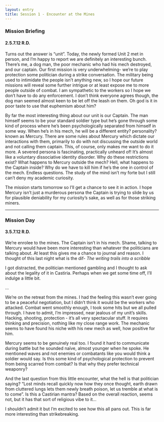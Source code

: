 ```yaml
---
layout: entry
title: Session 1 - Encounter at the Mines
---
```


<div class="header-row">
    <h3>Mission Briefing</h3>
    <h4>2.5.7.12 <span class="small-text">R.D.</span></h4>
</div>

Turns out the answer is “unit”. Today, the newly formed Unit 2 met in person, and I’m happy to report we are definitely  an interesting bunch. There’s me, a dog man, the poor mechanic who had his mech destroyed, and our captain. Our first mission is very underwhelming- we’re to play protection some politician during a strike conversation. The military being used to intimidate the people isn’t anything new, so I hope our future missions will reveal some further intrigue or at least expose me to more people outside of combat. I am sympathetic to the workers so I hope we don’t have to do any enforcement. I don’t think everyone agrees though, the dog man seemed almost keen to be let off the leash on them. Oh god is it in poor taste to use that euphemism about him? 

By far the most interesting thing about our unit is our Captain. The man himself seems to be your standard soldier type but he’s gone through some kind of process where he’s been psychologically separated from himself in some way. When he’s in his mech, he will be a different entity? personality? known as Mercury. There are some rules about Mercury which dictate our interactions with them, primarily to do with not discussing the outside world and not calling them captain. This, of course, only makes me want to do it more. A severed persona is fascinating, practically unheard of! It’s almost like a voluntary dissociative identity disorder. Why do these restrictions exist? What happens to Mercury outside the mech? Hell, what happens to the Captain inside? Why do we have to kill him if he’s the one in control of the mech. Endless questions. The study of the mind isn’t my forte but I still can’t deny my academic curiosity. 

The mission starts tomorrow so I’ll get a chance to see it in action. I hope Mercury isn’t just a murderous persona the Captain is trying to slide by us for plausible deniability for my curiosity’s sake, as well as for those striking miners. 

<hr>

<div class="header-row">
    <h3>Mission Day</h3>
    <h4>3.5.7.12 <span class="small-text">R.D.</span></h4>
</div>

We’re enrolee to the mines. The Captain isn’t in his mech. Shame, talking to Mercury would have been more interesting than whatever the politicians are talking about. At least this gives me a chance to journal and reason. I thought of this last night what is the dif- _The writing trails into a scribble_

I got distracted, the politician mentioned gambling and I thought to ask about the legality of it in Castiria. Perhaps when we get some time off, I’ll indulge a little bit.

<div class="break">...</div>

We’re on the retreat from the mines. I had the feeling this wasn’t ever going to be a peaceful negotiation, but I didn’t think it would be the workers who attacked. Combat went smoothly enough, I took some hits but we all pulled through. I have to admit, I’m impressed, near jealous of my unit’s skills. Hacking, shooting, protection - it’s all very spectacular stuff. It requires thinking and precision, nothing like my close range work. The mechanic seems to have found his niche with his new mech as well, how positive for him. 

Mercury seems to be genuinely real too. I found it hard to communicate during battle but he sounded naïve, almost younger when he spoke. He mentioned waves and not enemies or combatants like you would think a soldier would say. Is this some kind of psychological protection to prevent from being scarred from combat? Is that why they prefer technical weaponry?

And the last question from this little encounter, what the hell is that politician saying? “Lost minds recall quickly now how they once thought, earth drawn from cluttered lungs lets them newly breath poison, let us tremble at what is to come”. Is this a Castirian mantra? Based on the overall reaction, seems not, but it has that sort of religious vibe to it…

I shouldn’t admit it but I’m excited to see how this all pans out. This is far more interesting than strikebreaking. 